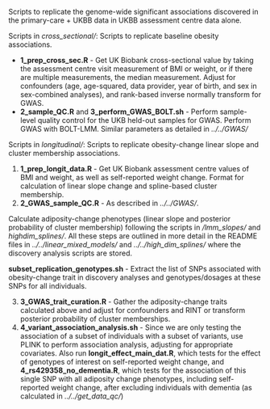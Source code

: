 Scripts to replicate the genome-wide significant associations discovered in the primary-care + UKBB data in UKBB assessment centre data alone.

Scripts in *cross_sectional/*: Scripts to replicate baseline obesity associations.

- **1_prep_cross_sec.R** - Get UK Biobank cross-sectional value by taking the assessment centre visit measurement of BMI or weight, or if there are multiple measurements, the median measurement. Adjust for confounders (age, age-squared, data provider, year of birth, and sex in sex-combined analyses), and rank-based inverse normally transform for GWAS. 
- **2_sample_QC.R** and **3_perform_GWAS_BOLT.sh** - Perform sample-level quality control for the UKB held-out samples for GWAS. Perform GWAS with BOLT-LMM. Similar parameters as detailed in *../../GWAS/*

Scripts in *longitudinal/*: Scripts to replicate obesity-change linear slope and cluster membership associations.
1. **1_prep_longit_data.R** - Get UK Biobank assessment centre values of BMI and weight, as well as self-reported weight change. Format for calculation of linear slope change and spline-based cluster membership.
2. **2_GWAS_sample_QC.R** - As described in *../../GWAS/*.

Calculate adiposity-change phenotypes (linear slope and posterior probability of cluster membership) following the scripts in */lmm_slopes/* and *highdim_splines/*. All these steps are outlined in more detail in the README files in *../../linear_mixed_models/* and *../../high_dim_splines/* where the discovery analysis scripts are stored.

**subset_replication_genotypes.sh** - Extract the list of SNPs associated with obesity-change trait in discovery analyses and genotypes/dosages at these SNPs for all individuals. 

3. **3_GWAS_trait_curation.R** - Gather the adiposity-change traits calculated above and adjust for confounders and RINT or transform posterior probability of cluster memberships. 
4. **4_variant_association_analysis.sh** - Since we are only testing the association of a subset of individuals with a subset of variants, use PLINK to perform association analysis, adjusting for appropriate covariates. Also run **longit_effect_main_dat.R**, which tests for the effect of genotypes of interest on self-reported weight change, and **4_rs429358_no_dementia.R**, which tests for the association of this single SNP with all adiposity change phenotypes, including self-reported weight change, after excluding individuals with dementia (as calculated in *../../get_data_qc/*)
